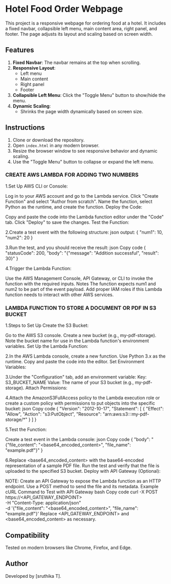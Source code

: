 # Hotel Food Order Webpage

This project is a responsive webpage for ordering food at a hotel. It includes a fixed navbar, collapsible left menu, main content area, right panel, and footer. The page adjusts its layout and scaling based on screen width.

## Features
1. **Fixed Navbar**: The navbar remains at the top when scrolling.
2. **Responsive Layout**:
   - Left menu
   - Main content
   - Right panel
   - Footer
3. **Collapsible Left Menu**: Click the "Toggle Menu" button to show/hide the menu.
4. **Dynamic Scaling**:
   - Shrinks the page width dynamically based on screen size.


## Instructions
1. Clone or download the repository.
2. Open `index.html` in any modern browser.
3. Resize the browser window to see responsive behavior and dynamic scaling.
4. Use the "Toggle Menu" button to collapse or expand the left menu.


### CREATE AWS LAMBDA FOR ADDING TWO NUMBERS
1.Set Up AWS CLI or Console:

Log in to your AWS account and go to the Lambda service.
Click "Create Function" and select "Author from scratch".
Name the function, select Python as the runtime, and create the function.
Deploy the Code:

Copy and paste the code into the Lambda function editor under the "Code" tab.
Click "Deploy" to save the changes.
Test the Function:

2.Create a test event with the following structure:
json output:
{
  "num1": 10,
  "num2": 20
}



3.Run the test, and you should receive the result:
json
Copy code
{
  "statusCode": 200,
  "body": "{\"message\": \"Addition successful\", \"result\": 30}"
}


4.Trigger the Lambda Function:

Use the AWS Management Console, API Gateway, or CLI to invoke the function with the required inputs.
Notes
The function expects num1 and num2 to be part of the event payload.
Add proper IAM roles if this Lambda function needs to interact with other AWS services.


### LAMBDA FUNCTION TO STORE A DOCUMENT OR PDF IN S3 BUCKET

1.Steps to Set Up
Create the S3 Bucket:

Go to the AWS S3 console.
Create a new bucket (e.g., my-pdf-storage).
Note the bucket name for use in the Lambda function's environment variables.
Set Up the Lambda Function:

2.In the AWS Lambda console, create a new function.
Use Python 3.x as the runtime.
Copy and paste the code into the editor.
Set Environment Variables:

3.Under the "Configuration" tab, add an environment variable:
Key: S3_BUCKET_NAME
Value: The name of your S3 bucket (e.g., my-pdf-storage).
Attach Permissions:

4.Attach the AmazonS3FullAccess policy to the Lambda execution role or create a custom policy with permissions to put objects into the specific bucket:
json
Copy code
{
  "Version": "2012-10-17",
  "Statement": [
    {
      "Effect": "Allow",
      "Action": "s3:PutObject",
      "Resource": "arn:aws:s3:::my-pdf-storage/*"
    }
  ]
}


5.Test the Function:

Create a test event in the Lambda console:
json
Copy code
{
  "body": "{\"file_content\": \"<base64_encoded_content>\", \"file_name\": \"example.pdf\"}"
}


6.Replace <base64_encoded_content> with the base64-encoded representation of a sample PDF file.
Run the test and verify that the file is uploaded to the specified S3 bucket.
Deploy with API Gateway (Optional):

NOTE:
Create an API Gateway to expose the Lambda function as an HTTP endpoint.
Use a POST method to send the file and its metadata.
Example cURL Command to Test with API Gateway
bash
Copy code
curl -X POST https://<API_GATEWAY_ENDPOINT> \
-H "Content-Type: application/json" \
-d '{"file_content": "<base64_encoded_content>", "file_name": "example.pdf"}'
Replace <API_GATEWAY_ENDPOINT> and <base64_encoded_content> as necessary.

## Compatibility
Tested on modern browsers like Chrome, Firefox, and Edge.

## Author
Developed by [sruthika T].

